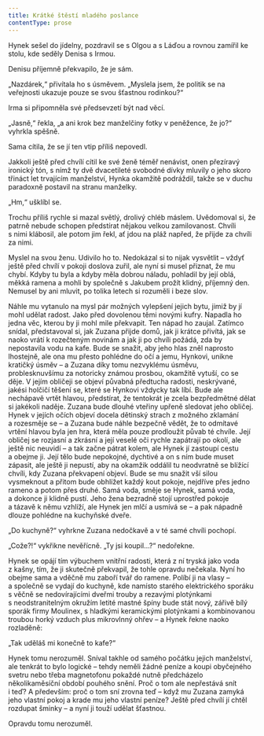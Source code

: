 ```yaml
---
title: Krátké štěstí mladého poslance
contentType: prose
---
```


Hynek sešel do jídelny, pozdravil se s Olgou a s Láďou a rovnou zamířil ke stolu, kde seděly Denisa s Irmou.

Denisu příjemně překvapilo, že je sám.

„Nazdárek,“ přivítala ho s úsměvem. „Myslela jsem, že politik se na veřejnosti ukazuje pouze se svou šťastnou rodinkou?“

Irma si připomněla své předsevzetí být nad věcí.

„Jasně,“ řekla, „a ani krok bez manželčiny fotky v peněžence, že jo?“ vyhrkla spěšně.

Sama cítila, že se jí ten vtip příliš nepovedl.

Jakkoli ještě před chvílí cítil ke své ženě téměř nenávist, onen přezíravý ironický tón, s nímž ty dvě dvacetileté svobodné dívky mluvily o jeho skoro třináct let trvajícím manželství, Hynka okamžitě podráždil, takže se v duchu paradoxně postavil na stranu manželky.

„Hm,“ ušklíbl se.

Trochu příliš rychle si mazal světlý, drolivý chléb máslem. Uvědomoval si, že patrně nebude schopen předstírat nějakou velkou zamilovanost. Chvíli s nimi klábosil, ale potom jim řekl, ať jdou na pláž napřed, že přijde za chvíli za nimi.

Myslel na svou ženu. Udivilo ho to. Nedokázal si to nijak vysvětlit – vždyť ještě před chvílí v pokoji doslova zuřil, ale nyní si musel přiznat, že mu chybí. Kdyby tu byla a kdyby měla dobrou náladu, pohladil by její oblá, měkká ramena a mohli by společně s Jakubem prožít klidný, příjemný den. Nemusel by ani mluvit, po tolika letech si rozuměli i beze slov.

Náhle mu vytanulo na mysl pár možných vylepšení jejich bytu, jimiž by jí mohl udělat radost. Jako před dovolenou těmi novými kufry. Napadla ho jedna věc, kterou by ji mohl mile překvapit. Ten nápad ho zaujal. Zatímco snídal, představoval si, jak Zuzana přijde domů, jak ji krátce přivítá, jak se naoko vrátí k rozečteným novinám a jak ji po chvíli požádá, zda by nepostavila vodu na kafe. Bude se snažit, aby jeho hlas zněl naprosto lhostejně, ale ona mu přesto pohlédne do očí a jemu, Hynkovi, unikne kratičký úsměv – a Zuzana díky tomu nezvyklému úsměvu, problesknuvšímu za notoricky známou prosbou, okamžitě vytuší, co se děje. V jejím obličeji se objeví půvabná předtucha radosti, neskrývané, jakési holčičí těšení se, které se Hynkovi vždycky tak líbí. Bude ale nechápavě vrtět hlavou, předstírat, že tentokrát je zcela bezpředmětné dělat si jakékoli naděje. Zuzana bude dlouhé vteřiny upřeně sledovat jeho obličej. Hynek v jejích očích objeví docela dětinský strach z možného zklamání a rozesměje se – a Zuzana bude náhle bezpečně vědět, že to odmítavé vrtění hlavou byla jen hra, která měla pouze prodloužit půvab té chvíle. Její obličej se rozjasní a zkrásní a její veselé oči rychle zapátrají po okolí, ale ještě nic neuvidí – a tak začne pátrat kolem, ale Hynek jí zastoupí cestu a obejme ji. Její tělo bude nepokojné, dychtivé a on s ním bude muset zápasit, ale ještě ji nepustí, aby na okamžik oddálil tu neodvratně se blížící chvíli, kdy Zuzana překvapení objeví. Bude se mu snažit vší silou vysmeknout a přitom bude obhlížet každý kout pokoje, nejdříve přes jedno rameno a potom přes druhé. Samá voda, směje se Hynek, samá voda, a dokonce ji klidně pustí. Jeho žena bezradně stojí uprostřed pokoje a tázavě k němu vzhlíží, ale Hynek jen mlčí a usmívá se – a pak nápadně dlouze pohlédne na kuchyňské dveře.

„Do kuchyně?“ vyhrkne Zuzana nedočkavě a v té samé chvíli pochopí.

„Cože?!“ vykřikne nevěřícně. „Ty jsi koupil…?“ nedořekne.

Hynek se opájí tím výbuchem vnitřní radosti, která z ní tryská jako voda z kašny, tím, že ji skutečně překvapil, že tohle opravdu nečekala. Nyní ho obejme sama a vděčně mu zaboří tvář do ramene. Políbí ji na vlasy – a společně se vydají do kuchyně, kde namísto starého elektrického sporáku s věčně se nedovírajícími dveřmi trouby a rezavými plotýnkami s neodstranitelným okružím letité mastné špíny bude stát nový, zářivě bílý sporák firmy Moulinex, s hladkými keramickými plotýnkami a kombinovanou troubou horký vzduch plus mikrovlnný ohřev – a Hynek řekne naoko rozladěně:

„Tak uděláš mi konečně to kafe?“

Hynek tomu nerozuměl. Sníval takhle od samého počátku jejich manželství, ale tenkrát to bylo logické – tehdy neměli žádné peníze a koupi obyčejného svetru nebo třeba magnetofonu pokaždé nutně předcházelo několikaměsíční období pouhého snění. Proč o tom ale nepřestává snít i teď? A především: proč o tom sní zrovna teď – když mu Zuzana zamyká jeho vlastní pokoj a krade mu jeho vlastní peníze? Ještě před chvílí jí chtěl rozdupat šminky – a nyní ji touží udělat šťastnou.

Opravdu tomu nerozuměl.

